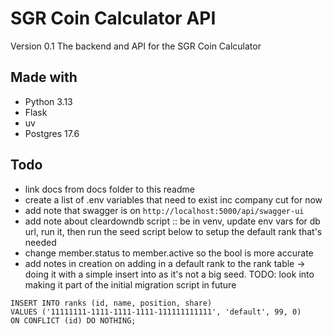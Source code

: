 # SGR Coin Calculator API
Version 0.1
The backend and API for the SGR Coin Calculator

## Made with

- Python 3.13
- Flask
- uv
- Postgres 17.6

## Todo

- link docs from docs folder to this readme
- create a list of .env variables that need to exist  inc company cut for now
- add note that swagger is on `http://localhost:5000/api/swagger-ui`
- add note about cleardowndb script :: be in venv, update env vars for db url, run it, then run the seed script below to setup the default rank that's needed
- change member.status to member.active so the bool is more accurate
- add notes in creation on adding in a default rank to the rank table -> doing it with a simple insert into as it's not a big seed. TODO: look into making it part of the initial migration script in future

```
INSERT INTO ranks (id, name, position, share)
VALUES ('11111111-1111-1111-1111-111111111111', 'default', 99, 0)
ON CONFLICT (id) DO NOTHING;
```